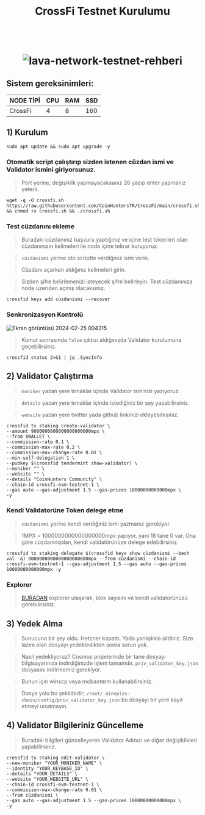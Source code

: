 <h1 align="center">CrossFi Testnet Kurulumu
  
<br/><br>
![lava-network-testnet-rehberi](https://pbs.twimg.com/profile_banners/1681767569823334401/1698851466/1500x500)

## Sistem gereksinimleri:
NODE TİPİ | CPU     | RAM      | SSD     |
| ------------- | ------------- | ------------- | -------- |
| CrossFi | 4          | 8         | 160  |


## 1) Kurulum
```
sudo apt update && sudo apt upgrade -y
```

### Otomatik script çalıştırıp sizden istenen cüzdan ismi ve Validator ismini giriyorsunuz.

> Port yerine, değişiklik yapmayacaksanız 26 yazıp enter yapmanız yeterli.

```
wget -q -O crossfi.sh https://raw.githubusercontent.com/CoinHuntersTR/CrossFi/main/crossfi.sh && chmod +x crossfi.sh && ./crossfi.sh
```

###  Test cüzdanını ekleme

> Buradaki cüzdanınız başvuru yaptığınız ve içine test tokenleri olan cüzdanınızın kelimeleri ile node içine tekrar kuruyoruz.

> `cüzdanismi` yerine oto scriptte verdiğiniz ismi verin.

> Cüzdanı açarken aldığınız kelimeleri girin.

> Sizden şifre belirlemenizi isteyecek şifre belirleyin. Test cüzdanınıza node üzeriden açmış olacaksınız.

```
crossfid keys add cüzdanismi --recover
```

### Senkronizasyon Kontrolü

![Ekran görüntüsü 2024-02-25 004315](https://github.com/CoinHuntersTR/Babylon-Testnet3/assets/111747226/16dd6048-6700-4bf4-b6d7-fd037f5331f0)

> Komut sonrasında `false` çıktısı aldığınızda Validator kurulumuna geçebilirsiniz.

```
crossfid status 2>&1 | jq .SyncInfo
```

## 2) Validator Çalıştırma

> `moniker` yazan yere tırnaklar içinde Validator isminizi yazıyoruz.

> `details` yazan yere tırnaklar içinde istediğiniz bir şey yazabilirsiniz.

>  `website` yazan yere twitter yada github linkinizi ekleyebilirsiniz.


```
crossfid tx staking create-validator \
--amount 9000000000000000000000mpx \
--from $WALLET \
--commission-rate 0.1 \
--commission-max-rate 0.2 \
--commission-max-change-rate 0.01 \
--min-self-delegation 1 \
--pubkey $(crossfid tendermint show-validator) \
--moniker "" \
--website "" \
--details "CoinHunters Community" \
--chain-id crossfi-evm-testnet-1 \
--gas auto --gas-adjustment 1.5 --gas-prices 10000000000000mpx \
-y
```

### Kendi Validatorüne Token delege etme

> `cüzdanismi` yerine kendi verdiğiniz ismi yazmanız gerekiyor.

> 1MPX = 1000000000000000000mpx  yapıyor, yani 18 tane 0 var. Ona göre cüzdanınızdan, kendi validatörünüze delege edebilirsiniz.

```
crossfid tx staking delegate $(crossfid keys show cüzdanismi --bech val -a) 9000000000000000000000mpx --from cüzdanismi --chain-id crossfi-evm-testnet-1 --gas-adjustment 1.5 --gas auto --gas-prices 10000000000000mpx -y
```
### Explorer

> [BURADAN](https://testnet.itrocket.net/crossfi) explorer ulaşarak, blok sayısını ve kendi validatorünüzü görebilirsiniz.

## 3) Yedek Alma

> Sunucuna bir şey oldu. Hetzner kapattı. Yada yanlışlıkla sildiniz. Size lazım olan dosyayı yedekledikten sonra sorun yok.

> Nasıl yedekliyoruz? Cosmos projelerinde bir tane dosyayı bilgisayarınıza indirdiğinizde işlem tamamdır.  `priv_validator_key.json` dosyasını indirmemiz gerekiyor.

> Bunun için winscp veya mobaxterm kullanabilirsiniz.

> Dosya yolu bu şekildedir;  `/root/.mineplex-chain/config/priv_validator_key.json` bu dosyayı bir yere kayıt etmeyi unutmayın.


## 4) Validator Bilgileriniz Güncelleme

> Buradaki bilgileri güncelleyerek Validator Adınızı ve diğer değişiklikleri yapabilirsiniz.

```
crossfid tx staking edit-validator \
--new-moniker "YOUR_MONIKER_NAME" \
--identity "YOUR_KEYBASE_ID" \
--details "YOUR_DETAILS" \
--website "YOUR_WEBSITE_URL" \
--chain-id crossfi-evm-testnet-1 \
--commission-max-change-rate 0.01 \
--from cüzdanismi \
--gas auto --gas-adjustment 1.5 --gas-prices 10000000000000mpx \
-y
```


